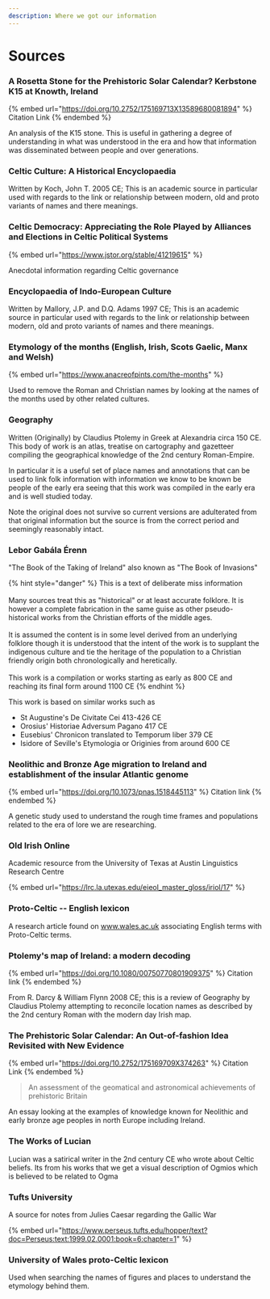 ```yaml
---
description: Where we got our information
---
```


# Sources

### A Rosetta Stone for the Prehistoric Solar Calendar? Kerbstone K15 at Knowth, Ireland

{% embed url="https://doi.org/10.2752/175169713X13589680081894" %}
Citation Link
{% endembed %}

An analysis of the K15 stone. This is useful in gathering a degree of understanding in what was understood in the era and how that information was disseminated between people and over generations.

### Celtic Culture: A Historical Encyclopaedia

Written by Koch, John T. 2005 CE; This is an academic source in particular used with regards to the link or relationship between modern, old and proto variants of names and there meanings.

### Celtic Democracy: Appreciating the Role Played by Alliances and Elections in Celtic Political Systems

{% embed url="https://www.jstor.org/stable/41219615" %}

Anecdotal information regarding Celtic governance&#x20;

### Encyclopaedia of Indo-European Culture

Written by Mallory, J.P. and D.Q. Adams 1997 CE; This is an academic source in particular used with regards to the link or relationship between modern, old and proto variants of names and there meanings.

### Etymology of the months (English, Irish, Scots Gaelic, Manx and Welsh)

{% embed url="https://www.anacreofpints.com/the-months" %}

Used to remove the Roman and Christian names by looking at the names of the months used by other related cultures.

### Geography

Written (Originally) by Claudius Ptolemy in Greek at Alexandria circa 150 CE. This body of work is an atlas, treatise on cartography and gazetteer compiling the geographical knowledge of the 2nd century Roman-Empire.&#x20;

In particular it is a useful set of place names and annotations that can be used to link folk information with information we know to be known be people of the early era seeing that this work was compiled in the early era and is well studied today.

Note the original does not survive so current versions are adulterated from that original information but the source is from the correct period and seemingly reasonably intact.

### Lebor Gabála Érenn

"The Book of the Taking of Ireland" also known as "The Book of Invasions"

{% hint style="danger" %}
This is a text of deliberate miss information\
\
Many sources treat this as "historical" or at least accurate folklore. It is however a complete fabrication in the same guise as other pseudo-historical works from the Christian efforts of the middle ages.\
\
It is assumed the content is in some level derived from an underlying folklore though it is understood that the intent of the work is to supplant the indigenous culture and tie the heritage of the population to a Christian friendly origin both chronologically and heretically.\
\
This work is a compilation or works starting as early as 800 CE and reaching its final form around 1100 CE
{% endhint %}

This work is based on similar works such as

* St Augustine's De Civitate Cei 413-426 CE
* Orosius' Historiae Adversum Pagano 417 CE
* Eusebius' Chronicon translated to Temporum liber 379 CE
* Isidore of Seville's Etymologia or Originies from around 600 CE

### Neolithic and Bronze Age migration to Ireland and establishment of the insular Atlantic genome

{% embed url="https://doi.org/10.1073/pnas.1518445113" %}
Citation link
{% endembed %}

A genetic study used to understand the rough time frames and populations related to the era of lore we are researching.

### Old Irish Online

Academic resource from the University of Texas at Austin Linguistics Research Centre

{% embed url="https://lrc.la.utexas.edu/eieol_master_gloss/iriol/17" %}

### Proto-Celtic -- English lexicon

A research article found on www.wales.ac.uk associating English terms with Proto-Celtic terms.

### Ptolemy's map of Ireland: a modern decoding

{% embed url="https://doi.org/10.1080/00750770801909375" %}
Citation link
{% endembed %}

From R. Darcy & William Flynn 2008 CE; this is a review of Geography by Claudius Ptolemy attempting to reconcile location names as described by the 2nd century Roman with the modern day Irish map.

### The Prehistoric Solar Calendar: An Out-of-fashion Idea Revisited with New Evidence

{% embed url="https://doi.org/10.2752/175169709X374263" %}
Citation Link
{% endembed %}

> An assessment of the geomatical and astronomical achievements of prehistoric Britain&#x20;

An essay looking at the examples of knowledge known for Neolithic and early bronze age peoples in north Europe including Ireland.

### The Works of Lucian

Lucian was a satirical writer in the 2nd century CE who wrote about Celtic beliefs. Its from his works that we get a visual description of Ogmios which is believed to be related to Ogma

### Tufts University

A source for notes from Julies Caesar regarding the Gallic War

{% embed url="https://www.perseus.tufts.edu/hopper/text?doc=Perseus:text:1999.02.0001:book=6:chapter=1" %}

### University of Wales proto-Celtic lexicon

Used when searching the names of figures and places to understand the etymology behind them.
